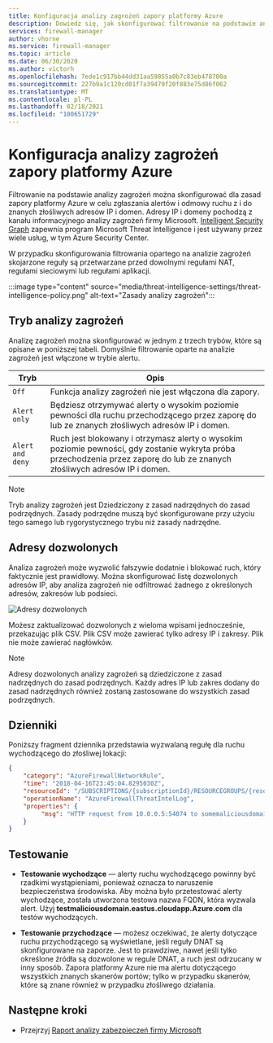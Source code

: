 ```yaml
---
title: Konfiguracja analizy zagrożeń zapory platformy Azure
description: Dowiedz się, jak skonfigurować filtrowanie na podstawie analizy zagrożeń dla zasad zapory platformy Azure w celu wygenerowania alertów i odmowy ruchu z i do znanych złośliwych adresów IP i domen.
services: firewall-manager
author: vhorne
ms.service: firewall-manager
ms.topic: article
ms.date: 06/30/2020
ms.author: victorh
ms.openlocfilehash: 7ede1c917bb44dd31aa59855a0b7c83eb478700a
ms.sourcegitcommit: 227b9a1c120cd01f7a39479f20f883e75d86f062
ms.translationtype: MT
ms.contentlocale: pl-PL
ms.lasthandoff: 02/18/2021
ms.locfileid: "100651729"
---
```

# <a name="azure-firewall-threat-intelligence-configuration"></a>Konfiguracja analizy zagrożeń zapory platformy Azure

Filtrowanie na podstawie analizy zagrożeń można skonfigurować dla zasad zapory platformy Azure w celu zgłaszania alertów i odmowy ruchu z i do znanych złośliwych adresów IP i domen. Adresy IP i domeny pochodzą z kanału informacyjnego analizy zagrożeń firmy Microsoft. [Intelligent Security Graph](https://www.microsoft.com/security/operations/intelligence) zapewnia program Microsoft Threat Intelligence i jest używany przez wiele usług, w tym Azure Security Center.<br>

W przypadku skonfigurowania filtrowania opartego na analizie zagrożeń skojarzone reguły są przetwarzane przed dowolnymi regułami NAT, regułami sieciowymi lub regułami aplikacji.

:::image type="content" source="media/threat-intelligence-settings/threat-intelligence-policy.png" alt-text="Zasady analizy zagrożeń":::

## <a name="threat-intelligence-mode"></a>Tryb analizy zagrożeń

Analizę zagrożeń można skonfigurować w jednym z trzech trybów, które są opisane w poniższej tabeli. Domyślnie filtrowanie oparte na analizie zagrożeń jest włączone w trybie alertu.

|Tryb |Opis  |
|---------|---------|
|`Off`     | Funkcja analizy zagrożeń nie jest włączona dla zapory. |
|`Alert only`     | Będziesz otrzymywać alerty o wysokim poziomie pewności dla ruchu przechodzącego przez zaporę do lub ze znanych złośliwych adresów IP i domen. |
|`Alert and deny`     | Ruch jest blokowany i otrzymasz alerty o wysokim poziomie pewności, gdy zostanie wykryta próba przechodzenia przez zaporę do lub ze znanych złośliwych adresów IP i domen. |

> [!NOTE]
> Tryb analizy zagrożeń jest Dziedziczony z zasad nadrzędnych do zasad podrzędnych. Zasady podrzędne muszą być skonfigurowane przy użyciu tego samego lub rygorystycznego trybu niż zasady nadrzędne.

## <a name="allowlist-addresses"></a>Adresy dozwolonych

Analiza zagrożeń może wyzwolić fałszywie dodatnie i blokować ruch, który faktycznie jest prawidłowy. Można skonfigurować listę dozwolonych adresów IP, aby analiza zagrożeń nie odfiltrować żadnego z określonych adresów, zakresów lub podsieci.  

![Adresy dozwolonych](media/threat-intelligence-settings/allow-list.png)

Możesz zaktualizować dozwolonych z wieloma wpisami jednocześnie, przekazując plik CSV. Plik CSV może zawierać tylko adresy IP i zakresy. Plik nie może zawierać nagłówków.

> [!NOTE]
> Adresy dozwolonych analizy zagrożeń są dziedziczone z zasad nadrzędnych do zasad podrzędnych. Każdy adres IP lub zakres dodany do zasad nadrzędnych również zostaną zastosowane do wszystkich zasad podrzędnych.

## <a name="logs"></a>Dzienniki

Poniższy fragment dziennika przedstawia wyzwalaną regułę dla ruchu wychodzącego do złośliwej lokacji:

```json
{
    "category": "AzureFirewallNetworkRule",
    "time": "2018-04-16T23:45:04.8295030Z",
    "resourceId": "/SUBSCRIPTIONS/{subscriptionId}/RESOURCEGROUPS/{resourceGroupName}/PROVIDERS/MICROSOFT.NETWORK/AZUREFIREWALLS/{resourceName}",
    "operationName": "AzureFirewallThreatIntelLog",
    "properties": {
         "msg": "HTTP request from 10.0.0.5:54074 to somemaliciousdomain.com:80. Action: Alert. ThreatIntel: Bot Networks"
    }
}
```

## <a name="testing"></a>Testowanie

- **Testowanie wychodzące** — alerty ruchu wychodzącego powinny być rzadkimi wystąpieniami, ponieważ oznacza to naruszenie bezpieczeństwa środowiska. Aby można było przetestować alerty wychodzące, została utworzona testowa nazwa FQDN, która wyzwala alert. Użyj **testmaliciousdomain.eastus.cloudapp.Azure.com** dla testów wychodzących.

- **Testowanie przychodzące** — możesz oczekiwać, że alerty dotyczące ruchu przychodzącego są wyświetlane, jeśli reguły DNAT są skonfigurowane na zaporze. Jest to prawdziwe, nawet jeśli tylko określone źródła są dozwolone w regule DNAT, a ruch jest odrzucany w inny sposób. Zapora platformy Azure nie ma alertu dotyczącego wszystkich znanych skanerów portów; tylko w przypadku skanerów, które są znane również w przypadku złośliwego działania.

## <a name="next-steps"></a>Następne kroki

- Przejrzyj [Raport analizy zabezpieczeń firmy Microsoft](https://www.microsoft.com/en-us/security/operations/security-intelligence-report)
